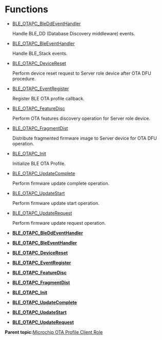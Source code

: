 # Functions

-   [BLE\_OTAPC\_BleDdEventHandler](GUID-EB223986-E623-4BDC-8F35-3754CB25BD40.md)

    Handle BLE\_DD \(Database Discovery middleware\) events.

-   [BLE\_OTAPC\_BleEventHandler](GUID-91EA8992-FC00-463C-9046-248F7F4863DD.md)

    Handle BLE\_Stack events.

-   [BLE\_OTAPC\_DeviceReset](GUID-87E1871C-1050-4D46-9F4F-9F404CFA7CC4.md)

    Perform device reset request to Server role device after OTA DFU procedure.

-   [BLE\_OTAPC\_EventRegister](GUID-F3CA1786-71DD-4134-AF43-D997F385EC0A.md)

    Register BLE OTA profile callback.

-   [BLE\_OTAPC\_FeatureDisc](GUID-8D7514F0-26D5-4821-831F-A137982D1CF2.md)

    Perform OTA features discovery operation for Server role device.

-   [BLE\_OTAPC\_FragmentDist](GUID-3C56CA6A-5CC4-4C10-9501-BABC211176A5.md)

    Distribute fragmented firmware image to Server device for OTA DFU operation.

-   [BLE\_OTAPC\_Init](GUID-789CB29D-5B52-42C0-B98A-74741D1701DA.md)

    Initialize BLE OTA Profile.

-   [BLE\_OTAPC\_UpdateComplete](GUID-9D5E0544-D01F-4F4A-A525-20A1732CCECB.md)

    Perform firmware update complete operation.

-   [BLE\_OTAPC\_UpdateStart](GUID-756DB65B-060E-4F42-B92C-35D072E1E008.md)

    Perform firmware update start operation.

-   [BLE\_OTAPC\_UpdateRequest](GUID-A31CF5F9-8362-448E-A136-57C5D4088345.md)

    Perform firmware update request operation.


-   **[BLE\_OTAPC\_BleDdEventHandler](GUID-EB223986-E623-4BDC-8F35-3754CB25BD40.md)**  

-   **[BLE\_OTAPC\_BleEventHandler](GUID-91EA8992-FC00-463C-9046-248F7F4863DD.md)**  

-   **[BLE\_OTAPC\_DeviceReset](GUID-87E1871C-1050-4D46-9F4F-9F404CFA7CC4.md)**  

-   **[BLE\_OTAPC\_EventRegister](GUID-F3CA1786-71DD-4134-AF43-D997F385EC0A.md)**  

-   **[BLE\_OTAPC\_FeatureDisc](GUID-8D7514F0-26D5-4821-831F-A137982D1CF2.md)**  

-   **[BLE\_OTAPC\_FragmentDist](GUID-3C56CA6A-5CC4-4C10-9501-BABC211176A5.md)**  

-   **[BLE\_OTAPC\_Init](GUID-789CB29D-5B52-42C0-B98A-74741D1701DA.md)**  

-   **[BLE\_OTAPC\_UpdateComplete](GUID-9D5E0544-D01F-4F4A-A525-20A1732CCECB.md)**  

-   **[BLE\_OTAPC\_UpdateStart](GUID-756DB65B-060E-4F42-B92C-35D072E1E008.md)**  

-   **[BLE\_OTAPC\_UpdateRequest](GUID-A31CF5F9-8362-448E-A136-57C5D4088345.md)**  


**Parent topic:**[Microchip OTA Profile Client Role](GUID-EAF054B2-80EE-4739-80F4-7830F504B27B.md)


